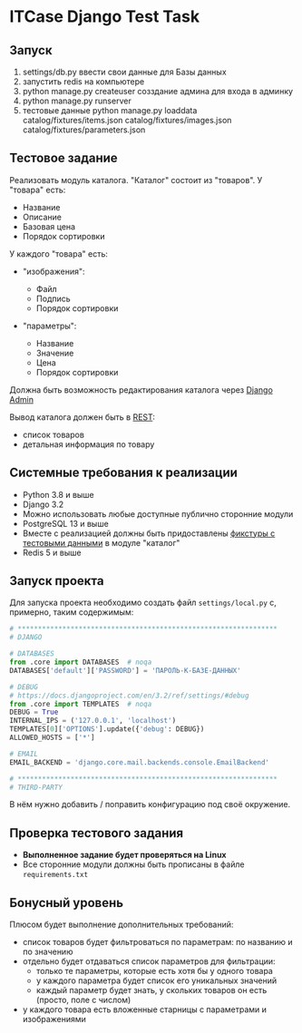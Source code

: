 # ITCase Django Test Task

## Запуск

1. settings/db.py ввести свои данные для Базы данных
2. запустить redis на компьютере
3. python manage.py createuser созздание админа для входа в админку
4. python manage.py runserver
5. тестовые данные
python manage.py loaddata catalog/fixtures/items.json catalog/fixtures/images.json catalog/fixtures/parameters.json


## Тестовое задание

Реализовать модуль каталога.
"Каталог" состоит из "товаров". У "товара" есть:

* Название
* Описание
* Базовая цена
* Порядок сортировки

У каждого "товара" есть:

* "изображения":
  * Файл
  * Подпись
  * Порядок сортировки

* "параметры":
  * Название
  * Значение
  * Цена
  * Порядок сортировки

Должна быть возможность редактирования каталога через [Django Admin](https://docs.djangoproject.com/en/3.2/ref/contrib/admin/)

Вывод каталога должен быть в [REST](https://www.django-rest-framework.org/):

* список товаров
* детальная информация по товару

## Системные требования к реализации

* Python 3.8 и выше
* Django 3.2
* Можно использовать любые доступные публично сторонние модули
* PostgreSQL 13 и выше
* Вместе с реализацией должны быть придоставлены [фикстуры с тестовыми данными](https://docs.djangoproject.com/en/3.2/howto/initial-data/) в модуле "каталог"
* Redis 5 и выше

## Запуск проекта

Для запуска проекта необходимо создать файл `settings/local.py` с, примерно, таким содержимым:

```python
# ****************************************************************
# DJANGO

# DATABASES
from .core import DATABASES  # noqa
DATABASES['default']['PASSWORD'] = 'ПАРОЛЬ-К-БАЗЕ-ДАННЫХ'

# DEBUG
# https://docs.djangoproject.com/en/3.2/ref/settings/#debug
from .core import TEMPLATES  # noqa
DEBUG = True
INTERNAL_IPS = ('127.0.0.1', 'localhost')
TEMPLATES[0]['OPTIONS'].update({'debug': DEBUG})
ALLOWED_HOSTS = ['*']

# EMAIL
EMAIL_BACKEND = 'django.core.mail.backends.console.EmailBackend'

# ****************************************************************
# THIRD-PARTY

```

В нём нужно добавить / поправить конфигурацию под своё окружение.

## Проверка тестового задания

* **Выполненное задание будет проверяться на Linux**
* Все сторонние модули должны быть прописаны в файле `requirements.txt`

## Бонусный уровень

Плюсом будет выполнение дополнительных требований:

* список товаров будет фильтроваться по параметрам: по названию и по значению
* отдельно будет отдаваться список параметров для фильтрации:
    - только те параметры, которые есть хотя бы у одного товара
    - у каждого параметра будет список его уникальных значений
    - каждый параметр будет знать, у скольких товаров он есть (просто, поле с числом)
* у каждого товара есть вложенные старницы с параметрами и изображениями
